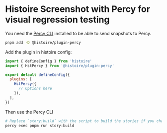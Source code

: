 # Histoire Screenshot with Percy for visual regression testing

You need the [Percy CLI](https://docs.percy.io/docs/cli-overview) installed to be able to send snapshots to Percy.


```bash
pnpm add -D @histoire/plugin-percy
```

Add the plugin in histoire config:

```js
import { defineConfig } from 'histoire'
import { HstPercy } from '@histoire/plugin-percy'

export default defineConfig({
  plugins: [
    HstPercy({
      // Options here
    }),
  ],
})
```

Then use the Percy CLI

```bash
# Replace `story:build` with the script to build the stories if you changed it
percy exec pnpm run story:build
```
